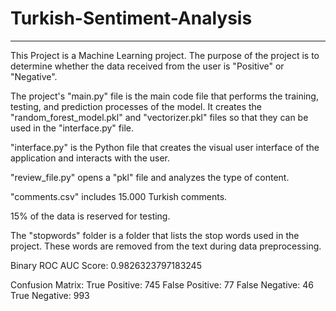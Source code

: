 # Turkish-Sentiment-Analysis
---
This Project is a Machine Learning project. The purpose of the project is to determine whether the data received from the user is "Positive" or "Negative".

The project's "main.py" file is the main code file that performs the training, testing, and prediction processes of the model. It creates the "random_forest_model.pkl" and "vectorizer.pkl" files so that they can be used in the "interface.py" file.

"interface.py" is the Python file that creates the visual user interface of the application and interacts with the user.

"review_file.py" opens a "pkl" file and analyzes the type of content.

"comments.csv" includes 15.000 Turkish comments.

15% of the data is reserved for testing.

The "stopwords" folder is a folder that lists the stop words used in the project. These words are removed from the text during data preprocessing.

Binary ROC AUC Score: 0.9826323797183245

Confusion Matrix:
True Positive: 745
False Positive: 77
False Negative: 46
True Negative: 993
